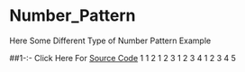 # Number_Pattern
Here Some Different Type of Number Pattern Example

##1-:- Click Here For [Source Code](https://github.com/Mahendra710/Number_Pattern/blob/main/7.1-Number%20Pattern.py)
      1 
      1 2 
      1 2 3 
      1 2 3 4 
      1 2 3 4 5 

         
